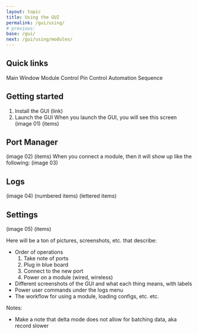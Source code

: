 ```yaml
---
layout: topic
title: Using the GUI
permalink: /gui/using/
# previous:
base: /gui/
next: /gui/using/modules/
---
```



## Quick links
Main Window
Module Control
Pin Control
Automation Sequence

## Getting started
1. Install the GUI (link)
2. Launch the GUI
When you launch the GUI, you will see this screen 
(image 01)
(items)

## Port Manager
(image 02)
(items)
When you connect a module, then it will show up like the following:
(image 03)

## Logs
(image 04)
(numbered items)
(lettered items)

## Settings
(image 05)
(items)

Here will be a ton of pictures, screenshots, etc. that describe:
* Order of operations
    1. Take note of ports
    2. Plug in blue board
    3. Connect to the new port
    4. Power on a module (wired, wireless)
* Different screenshots of the GUI and what each thing means, with labels
* Power user commands under the logs menu
* The workflow for using a module, loading configs, etc. etc.

Notes:
* Make a note that delta mode does not allow for batching data, aka record slower